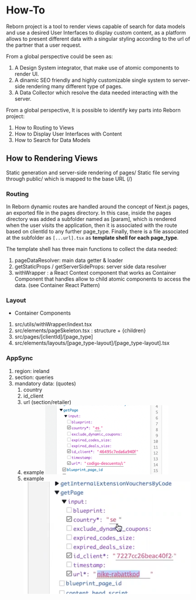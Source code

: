 # How-To
Reborn project is a tool to render views capable of search for data models and use a desired User Interfaces to display custom content, as a platform allows to present different data with a singular styling according to the url of the partner that a user request.

From a global perspective could be seen as:
1. A Design System integrator, that make use of atomic components to render UI.
2. A dinamic SEO friendly and highly customizable single system to server-side rendering many different type of pages.
3. A Data Collector which resolve the data needed interacting with the server.

From a global perspective, It is possible to identify key parts into Reborn project:
1. How to Routing to Views
2. How to Display User Interfaces with Content
3. How to Search for Data Models


## How to Rendering Views
Static generation and server-side rendering of pages/
Static file serving through public/ which is mapped to the base URL (/)

### Routing
In Reborn dynamic routes are handled around the concept of Next.js pages, an exported file in the pages directory. In this case, inside the pages directory was added a subfolder named as [param], which is rendered when the user visits the application, then it is associated with the route based on clientId to any further page_type. Finally, there is a file associated at the subfolder as `[...url].tsx` as **template shell for each page_type**.

The template shell has three main functions to collect the data needed:
1. pageDataResolver: main data getter & loader
2. getStaticProps / getServerSideProps: server side data resolver
3. withWrapper : a React Context component that works as Container Component that handles allow to child atomic components to access the data. (see Container React Pattern)



### Layout
* Container Components
1. src/utils/withWrapper/indext.tsx
2. src/elements/pageSkeleton.tsx : structure + {children}
3. src/pages/[clientId]/[page_type]
4. src/elements/layouts/[page_type-layout]/[page_type-layout].tsx




### AppSync
1. region: ireland
2. section: queries
3. mandatory data: (quotes)
      1. country
      2. id_client
      3. url (section/retailer)
      4. example ![data](readme-assets/spain.png)
      5. example ![data](readme-assets/sweeden.png)












